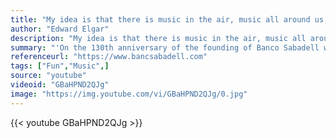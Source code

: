 ```yaml
---
title: "My idea is that there is music in the air, music all around us; the world is full of it, and you simply take as much as you require."
author: "Edward Elgar"
description: "My idea is that there is music in the air, music all around us; the world is full of it, and you simply take as much as you require. - Edward Elgar quotes from GetInspired365.com"
summary: "'On the 130th anniversary of the founding of Banco Sabadell we wanted to pay homage to our city by means of the campaign 'Som Sabadell' (We are Sabadell) . This is the flashmob that we arranged as a final culmination with the participation of 100 people from the Vallès Symphony Orchestra, the Lieder, Amics de l'Òpera and Coral Belles Arts choirs.'"
referenceurl: "https://www.bancsabadell.com"
tags: ["Fun","Music",]
source: "youtube"
videoid: "GBaHPND2QJg"
image: "https://img.youtube.com/vi/GBaHPND2QJg/0.jpg"
---
```


{{< youtube GBaHPND2QJg >}}
